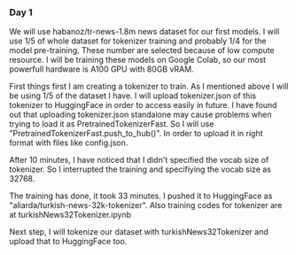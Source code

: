 ### Day 1
We will use habanoz/tr-news-1.8m news dataset for our first models. I will use 1/5 of whole dataset for tokenizer training and probably 1/4 for the model pre-training. These number are selected because of low compute resource. I will be training these models on Google Colab, so our most powerfull hardware is A100 GPU with 80GB vRAM. 

First things first I am creating a tokenizer to train. As I mentioned above I will be using 1/5 of the dataset I have. I will upload tokenizer.json of this tokenizer to HuggingFace in order to access easily in future. I have found out that uploading tokenizer.json standalone may cause problems when trying to load it as PretrainedTokenizerFast. So I will use "PretrainedTokenizerFast.push_to_hub()". In order to upload it in right format with files like config.json.

After 10 minutes, I have noticed that I didn't specified the vocab size of tokenizer. So I interrupted the training and specifiying the vocab size as 32768.

The training has done, it took 33 minutes. I pushed it to HuggingFace as "aliarda/turkish-news-32k-tokenizer". Also training codes for tokenizer are at turkishNews32Tokenizer.ipynb 

Next step, I will tokenize our dataset with turkishNews32Tokenizer and upload that to HuggingFace too.